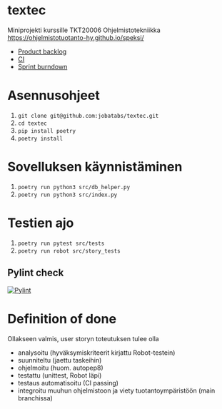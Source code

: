 # textec
Miniprojekti kurssille TKT20006 Ohjelmistotekniikka
https://ohjelmistotuotanto-hy.github.io/speksi/

- [Product backlog](https://github.com/users/jobatabs/projects/1/views/3)
- [CI](https://github.com/jobatabs/textec/actions)
- [Sprint burndown](https://docs.google.com/spreadsheets/d/1WLDSrKw92wT9KG-hiETiYCesm8fhF46Eo0MnLOWUtcI/edit?gid=0#gid=0)

# Asennusohjeet

1. ``git clone git@github.com:jobatabs/textec.git``
2. ``cd textec``
3. ``pip install poetry``
4. ``poetry install``

# Sovelluksen käynnistäminen

1. ``poetry run python3 src/db_helper.py``
2. ``poetry run python3 src/index.py``

# Testien ajo

1. ``poetry run pytest src/tests``
2. ``poetry run robot src/story_tests``

## Pylint check
[![Pylint](https://github.com/jobatabs/textec/actions/workflows/pylint.yml/badge.svg)](https://github.com/jobatabs/textec/actions/workflows/pylint.yml)

# Definition of done

Ollakseen valmis, user storyn toteutuksen tulee olla
- analysoitu (hyväksymiskriteerit kirjattu Robot-testein)
- suunniteltu (jaettu taskeihin)
- ohjelmoitu (huom. autopep8)
- testattu (unittest, Robot läpi)
- testaus automatisoitu (CI passing)
- integroitu muuhun ohjelmistoon ja viety tuotantoympäristöön (main branchissa)
